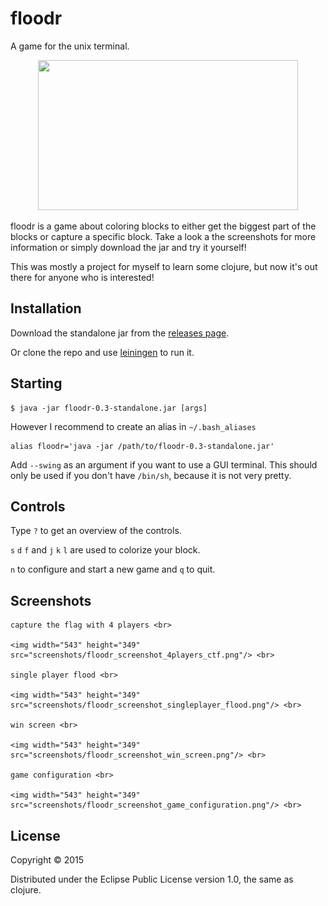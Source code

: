 # floodr

A game for the unix terminal.

<p align="center">
    <img width="416" height="240" src="screenshots/floodr_flood_demo.gif"/>
</p>

floodr is a game about coloring blocks to either get the biggest part
of the blocks or capture a specific block. Take a look a the
screenshots for more information or simply download the jar and try it
yourself!

This was mostly a project for myself to learn some clojure, but now
it's out there for anyone who is interested!

## Installation

Download the standalone jar from the
[releases page](https://github.com/greenkeeper/floodr/releases/tag/v0.3). 

Or clone the repo and use [leiningen](http://leiningen.org/) to run it.

## Starting

    $ java -jar floodr-0.3-standalone.jar [args]

However I recommend to create an alias in `~/.bash_aliases`

    alias floodr='java -jar /path/to/floodr-0.3-standalone.jar'

Add `--swing` as an argument if you want to use a GUI terminal. This
should only be used if you don't have `/bin/sh`, because it is not
very pretty.

## Controls

Type `?` to get an overview of the controls.

`s` `d` `f` and `j` `k` `l` are used to colorize your block.

`n` to configure and start a new game and `q` to quit.

## Screenshots

<p align="center">
    
    capture the flag with 4 players <br>
    
    <img width="543" height="349" src="screenshots/floodr_screenshot_4players_ctf.png"/> <br>
    
    single player flood <br>

    <img width="543" height="349" src="screenshots/floodr_screenshot_singleplayer_flood.png"/> <br>
    
    win screen <br>

    <img width="543" height="349" src="screenshots/floodr_screenshot_win_screen.png"/> <br>
    
    game configuration <br>
    
    <img width="543" height="349" src="screenshots/floodr_screenshot_game_configuration.png"/> <br>
</p>

## License

Copyright © 2015

Distributed under the Eclipse Public License version 1.0, the same as clojure.
